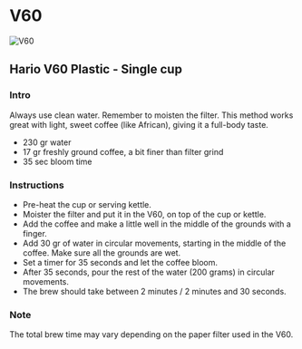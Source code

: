 # V60

![V60](https://rawcdn.githack.com/andmos/Coffee/27bfd82a30bdab2cde494e57d30e9cf4745d6de0/img/V60.svg)

## Hario V60 Plastic - Single cup

### Intro

Always use clean water. Remember to moisten the filter. This method works great with light, sweet coffee (like African), giving it a full-body taste.

* 230 gr water
* 17 gr freshly ground coffee, a bit finer than filter grind
* 35 sec bloom time

### Instructions

* Pre-heat the cup or serving kettle.
* Moister the filter and put it in the V60, on top of the cup or kettle.
* Add the coffee and make a little well in the middle of the grounds with a finger.
* Add 30 gr of water in circular movements, starting in the middle of the coffee. Make sure all the grounds are wet.
* Set a timer for 35 seconds and let the coffee bloom.
* After 35 seconds, pour the rest of the water (200 grams) in circular movements.
* The brew should take between 2 minutes / 2 minutes and 30 seconds.

### Note

The total brew time may vary depending on the paper filter used in the V60.
